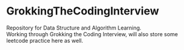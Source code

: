 # GrokkingTheCodingInterview

Repository for Data Structure and Algorithm Learning. <br/>
Working through Grokking the Coding Interview, will also store some leetcode practice here as well. <br/>
